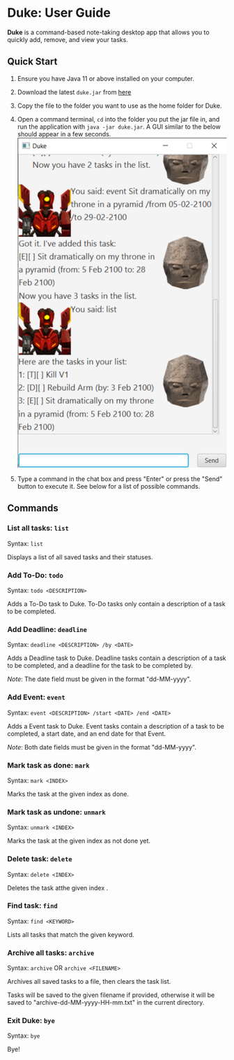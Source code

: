 # Duke: User Guide

**Duke** is a command-based note-taking desktop app that allows you to quickly add, remove, and view your tasks.

## Quick Start

1. Ensure you have Java 11 or above installed on your computer.

2. Download the latest `duke.jar` from [here](https://github.com/filbertphang/ip/releases)

3. Copy the file to the folder you want to use as the home folder for Duke.

4. Open a command terminal, `cd` into the folder you put the jar file in, and run the application with `java -jar duke.jar`. A GUI similar to the below should appear in a few seconds.
![UI Screenshot](Ui.png)

5. Type a command in the chat box and press "Enter" or press the "Send" button to execute it. See below for a list of possible commands.

## Commands

### List all tasks: `list`

Syntax: `list`

Displays a list of all saved tasks and their statuses.

### Add To-Do: `todo`

Syntax: `todo <DESCRIPTION>`

Adds a To-Do task to Duke. To-Do tasks only contain a description of a task to be completed.

### Add Deadline: `deadline`

Syntax: `deadline <DESCRIPTION> /by <DATE>`

Adds a Deadline task to Duke. Deadline tasks contain a description of a task to be completed, and a deadline for the task to be completed by.

_Note_: The date field must be given in the format "dd-MM-yyyy".

### Add Event: `event`

Syntax: `event <DESCRIPTION> /start <DATE> /end <DATE>`

Adds a Event task to Duke. Event tasks contain a description of a task to be completed, a start date, and an end date for that Event.

_Note_: Both date fields must be given in the format "dd-MM-yyyy".

### Mark task as done: `mark`

Syntax: `mark <INDEX>`

Marks the task at the given index as done.

### Mark task as undone: `unmark`

Syntax: `unmark <INDEX>`

Marks the task at the given index as not done yet.

### Delete task: `delete`

Syntax: `delete <INDEX>`

Deletes the task atthe given index .

### Find task: `find`

Syntax: `find <KEYWORD>`

Lists all tasks that match the given keyword.

### Archive all tasks: `archive`

Syntax: `archive` OR `archive <FILENAME>`

Archives all saved tasks to a file, then clears the task list.

Tasks will be saved to the given filename if provided, otherwise it will be saved to "archive-dd-MM-yyyy-HH-mm.txt" in the current directory.

### Exit Duke: `bye`

Syntax: `bye`

Bye!
